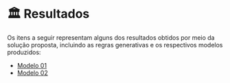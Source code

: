 # :classical_building: Resultados

Os itens a seguir representam alguns dos resultados obtidos por meio da solução proposta, incluindo as regras generativas e os respectivos modelos produzidos:

- [Modelo 01](Modelo_01)
- [Modelo 02](Modelo_02)
